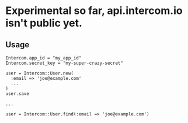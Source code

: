 # Experimental so far, api.intercom.io isn't public yet.

## Usage

```
Intercom.app_id = "my_app_id"
Intercom.secret_key = "my-super-crazy-secret"

user = Intercom::User.new(
  :email => 'joe@example.com'
  ...
)
user.save

...

user = Intercom::User.find(:email => 'joe@example.com')
```